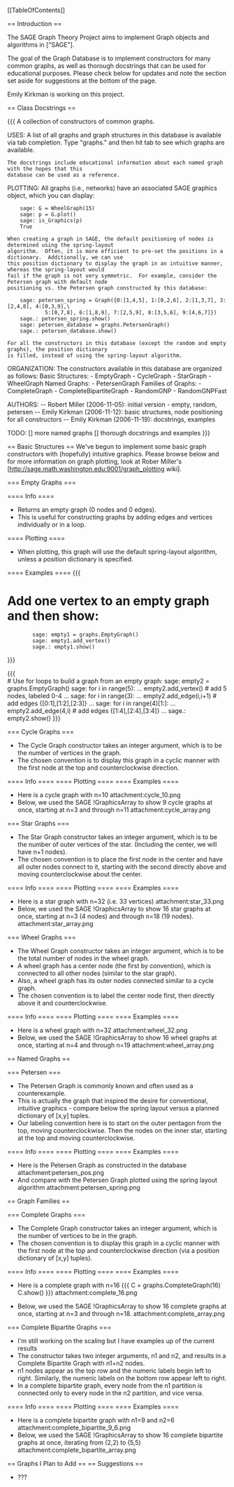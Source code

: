 [[TableOfContents]]

==  Introduction ==

The SAGE Graph Theory Project aims to implement Graph objects and algorithms in ["SAGE"].

The goal of the Graph Database is to implement constructors for many common graphs, as well as thorough docstrings that can be used for educational purposes.  Please check below for updates and note the section set aside for suggestions at the bottom of the page.

Emily Kirkman is working on this project.

== Class Docstrings ==

{{{
A collection of constructors of common graphs.

USES:
    A list of all graphs and graph structures in this database is available via tab completion.
    Type "graphs." and then hit tab to see which graphs are available.

    The docstrings include educational information about each named graph with the hopes that this
    database can be used as a reference.

PLOTTING:
    All graphs (i.e., networks) have an associated SAGE graphics object, which you can display:
        
        sage: G = WheelGraph(15)
        sage: p = G.plot()
        sage: is_Graphics(p)
        True

    When creating a graph in SAGE, the default positioning of nodes is determined using the spring-layout
    algorithm.  Often, it is more efficient to pre-set the positions in a dictionary.  Additionally, we can use
    this position dictionary to display the graph in an intuitive manner, whereas the spring-layout would 
    fail if the graph is not very symmetric.  For example, consider the Petersen graph with default node
    positioning vs. the Petersen graph constructed by this database:

        sage: petersen_spring = Graph({0:[1,4,5], 1:[0,2,6], 2:[1,3,7], 3:[2,4,8], 4:[0,3,9],\
                5:[0,7,8], 6:[1,8,9], 7:[2,5,9], 8:[3,5,6], 9:[4,6,7]})
        sage.: petersen_spring.show()
        sage: petersen_database = graphs.PetersenGraph()
        sage.: petersen_database.show()
    
    For all the constructors in this database (except the random and empty graphs), the position dictionary
    is filled, instead of using the spring-layout algorithm.

ORGANIZATION:
    The constructors available in this database are organized as follows:
        Basic Structures:
            - EmptyGraph
            - CycleGraph
            - StarGraph
            - WheelGraph
        Named Graphs:
            - PetersenGraph
        Families of Graphs:
            - CompleteGraph
            - CompleteBipartiteGraph
            - RandomGNP
            - RandomGNPFast

AUTHORS:
    -- Robert Miller (2006-11-05): initial version - empty, random, petersen
    -- Emily Kirkman (2006-11-12): basic structures, node positioning for all constructors
    -- Emily Kirkman (2006-11-19): docstrings, examples
    
TODO:
    [] more named graphs
    [] thorough docstrings and examples
}}}

== Basic Structures ==
We've begun to implement some basic graph constructors with (hopefully) intuitive graphics.  Please browse below and for more information on graph plotting, look at Rober Miller's [http://sage.math.washington.edu:9001/graph_plotting wiki].

=== Empty Graphs ===

==== Info ====
 * Returns an empty graph (0 nodes and 0 edges).
 * This is useful for constructing graphs by adding edges and vertices individually or in a loop.  

==== Plotting ====
 * When plotting, this graph will use the default spring-layout algorithm, unless a position dictionary is specified.

==== Examples ====
{{{
 # Add one vertex to an empty graph and then show:
            sage: empty1 = graphs.EmptyGraph()
            sage: empty1.add_vertex()
            sage.: empty1.show()
}}}


{{{    
            # Use for loops to build a graph from an empty graph:
            sage: empty2 = graphs.EmptyGraph()
            sage: for i in range(5):
            ...    empty2.add_vertex() # add 5 nodes, labeled 0-4
            ...
            sage: for i in range(3):
            ...    empty2.add_edge(i,i+1) # add edges {[0:1],[1:2],[2:3]}
            ...
            sage: for i in range(4)[1:]:
            ...    empty2.add_edge(4,i) # add edges {[1:4],[2:4],[3:4]}
            ...
            sage.: empty2.show()
}}}

=== Cycle Graphs ===
 * The Cycle Graph constructor takes an integer argument, which is to be the number of vertices in the graph.
 * The chosen convention is to display this graph in a cyclic manner with the first node at the top and counterclockwise direction.

==== Info ====
==== Plotting ====
==== Examples ====
 * Here is a cycle graph with n=10
attachment:cycle_10.png
 * Below, we used the SAGE !GraphicsArray to show 9 cycle graphs at once, starting at n=3 and through n=11
attachment:cycle_array.png

=== Star Graphs ===
 * The Star Graph constructor takes an integer argument, which is to be the number of outer vertices of the star.  (Including the center, we will have n+1 nodes).
 * The chosen convention is to place the first node in the center and have all outer nodes connect to it, starting with the second directly above and moving counterclockwise about the center.

==== Info ====
==== Plotting ====
==== Examples ====
 * Here is a star graph with n=32 (i.e. 33 vertices)
attachment:star_33.png
 * Below, we used the SAGE !GraphicsArray to show 16 star graphs at once, starting at n=3 (4 nodes) and through n=18 (19 nodes).
attachment:star_array.png

=== Wheel Graphs ===
 * The Wheel Graph constructor takes an integer argument, which is to be the total number of nodes in the wheel graph.
 * A wheel graph has a center node (the first by convention), which is connected to all other nodes (similar to the star graph).
 * Also, a wheel graph has its outer nodes connected similar to a cycle graph.
 * The chosen convention is to label the center node first, then directly above it and counterclockwise.

==== Info ====
==== Plotting ====
==== Examples ====
 * Here is a wheel graph with n=32
attachment:wheel_32.png
 * Below, we used the SAGE !GraphicsArray to show 16 wheel graphs at once, starting at n=4 and through n=19
attachment:wheel_array.png

== Named Graphs ==

=== Petersen ===
 * The Petersen Graph is commonly known and often used as a counterexample.  
 * This is actually the graph that inspired the desire for conventional, intuitive graphics - compare below the spring layout versus a planned dictionary of [x,y] tuples.
 * Our labeling convention here is to start on the outer pentagon from the top, moving counterclockwise.  Then the nodes on the inner star, starting at the top and moving counterclockwise.

==== Info ====
==== Plotting ====
==== Examples ====
 * Here is the Petersen Graph as constructed in the database
attachment:petersen_pos.png
 * And compare with the Petersen Graph plotted using the spring layout algorithm
attachment:petersen_spring.png

== Graph Families ==

=== Complete Graphs ===
 * The Complete Graph constructor takes an integer argument, which is the number of vertices to be in the graph.
 * The chosen convention is to display this graph in a cyclic manner with the first node at the top and counterclockwise direction (via a position dictionary of [x,y] tuples).

==== Info ====
==== Plotting ====
==== Examples ====
 * Here is a complete graph with n=16
{{{
C = graphs.CompleteGraph(16)
C.show()
}}}
attachment:complete_16.png

 * Below, we used the SAGE !GraphicsArray to show 16 complete graphs at once, starting at n=3 and through n=18.
attachment:complete_array.png

=== Complete Bipartite Graphs ===
 * I'm still working on the scaling but I have examples up of the current results
 * The constructor takes two integer arguments, n1 and n2, and results in a Complete Bipartite Graph with n1+n2 nodes.  
 * n1 nodes appear as the top row and the numeric labels begin left to right.  Similarly, the numeric labels on the bottom row appear left to right.
 * In a complete bipartite graph, every node from the n1 partition is connected only to every node in the n2 partition, and vice versa.

==== Info ====
==== Plotting ====
==== Examples ====
 * Here is a complete bipartite graph with n1=9 and n2=6 
attachment:complete_bipartite_9_6.png
 * Below, we used the SAGE !GraphicsArray to show 16 complete bipartite graphs at once, iterating from (2,2) to (5,5)
attachment:complete_bipartite_array.png

== Graphs I Plan to Add ==
== Suggestions ==
 * ???
